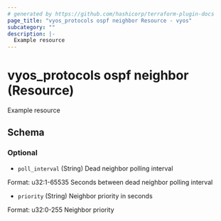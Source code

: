 ```yaml
---
# generated by https://github.com/hashicorp/terraform-plugin-docs
page_title: "vyos_protocols ospf neighbor Resource - vyos"
subcategory: ""
description: |-
  Example resource
---
```


# vyos_protocols ospf neighbor (Resource)

Example resource



<!-- schema generated by tfplugindocs -->
## Schema

### Optional

- `poll_interval` (String) Dead neighbor polling interval

Format: u32:1-65535
Seconds between dead neighbor polling interval
- `priority` (String) Neighbor priority in seconds

Format: u32:0-255
Neighbor priority
